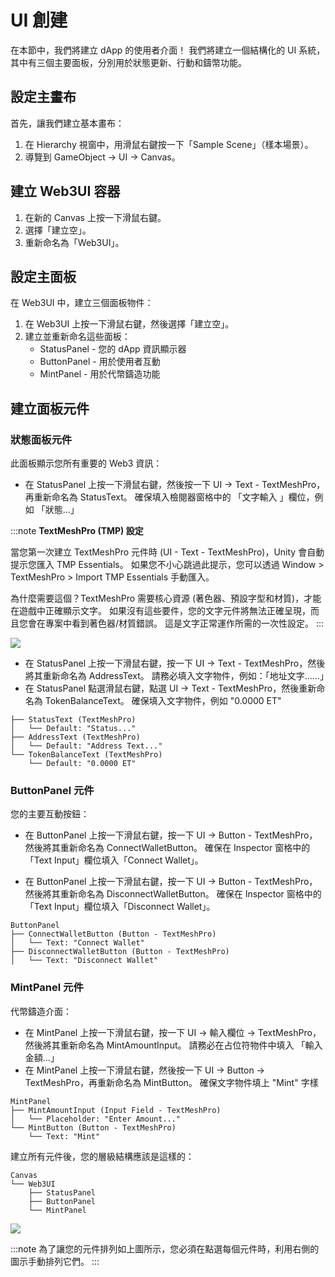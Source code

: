 # UI 創建

在本節中，我們將建立 dApp 的使用者介面！ 我們將建立一個結構化的 UI 系統，其中有三個主要面板，分別用於狀態更新、行動和鑄幣功能。

## 設定主畫布

首先，讓我們建立基本畫布：

1. 在 Hierarchy 視窗中，用滑鼠右鍵按一下「Sample Scene」（樣本場景）。
2. 導覽到 GameObject → UI → Canvas。

## 建立 Web3UI 容器

1. 在新的 Canvas 上按一下滑鼠右鍵。
2. 選擇「建立空」。
3. 重新命名為「Web3UI」。

## 設定主面板

在 Web3UI 中，建立三個面板物件：

1. 在 Web3UI 上按一下滑鼠右鍵，然後選擇「建立空」。
2. 建立並重新命名這些面板：
   - StatusPanel - 您的 dApp 資訊顯示器
   - ButtonPanel - 用於使用者互動
   - MintPanel - 用於代幣鑄造功能

## 建立面板元件

### 狀態面板元件

此面板顯示您所有重要的 Web3 資訊：

- 在 StatusPanel 上按一下滑鼠右鍵，然後按一下 UI → Text - TextMeshPro，再重新命名為 StatusText。 確保填入檢閱器窗格中的 「文字輸入 」欄位，例如 「狀態...」

:::note
**TextMeshPro (TMP) 設定**

當您第一次建立 TextMeshPro 元件時 (UI - Text - TextMeshPro)，Unity 會自動提示您匯入 TMP Essentials。 如果您不小心跳過此提示，您可以透過 Window > TextMeshPro > Import TMP Essentials 手動匯入。

為什麼需要這個？TextMeshPro 需要核心資源 (著色器、預設字型和材質)，才能在遊戲中正確顯示文字。 如果沒有這些要件，您的文字元件將無法正確呈現，而且您會在專案中看到著色器/材質錯誤。 這是文字正常運作所需的一次性設定。
:::

![](/img/minidapps/unity-minidapp/status_text.png)

- 在 StatusPanel 上按一下滑鼠右鍵，按一下 UI → Text - TextMeshPro，然後將其重新命名為 AddressText。 請務必填入文字物件，例如：「地址文字......」
- 在 StatusPanel 點選滑鼠右鍵，點選 UI → Text - TextMeshPro，然後重新命名為 TokenBalanceText。 確保填入文字物件，例如 "0.0000 ET"

```code
├── StatusText (TextMeshPro)
│   └── Default: "Status..."
├── AddressText (TextMeshPro)
│   └── Default: "Address Text..."
└── TokenBalanceText (TextMeshPro)
    └── Default: "0.0000 ET"
```

### ButtonPanel 元件

您的主要互動按鈕：

- 在 ButtonPanel 上按一下滑鼠右鍵，按一下 UI → Button - TextMeshPro，然後將其重新命名為 ConnectWalletButton。 確保在 Inspector 窗格中的「Text Input」欄位填入「Connect Wallet」。

- 在 ButtonPanel 上按一下滑鼠右鍵，按一下 UI → Button - TextMeshPro，然後將其重新命名為 DisconnectWalletButton。 確保在 Inspector 窗格中的「Text Input」欄位填入「Disconnect Wallet」。

```code
ButtonPanel
├── ConnectWalletButton (Button - TextMeshPro)
│   └── Text: "Connect Wallet"
├── DisconnectWalletButton (Button - TextMeshPro)
│   └── Text: "Disconnect Wallet"
```

### MintPanel 元件

代幣鑄造介面：

- 在 MintPanel 上按一下滑鼠右鍵，按一下 UI → 輸入欄位 → TextMeshPro，然後將其重新命名為 MintAmountInput。 請務必在占位符物件中填入 「輸入金額…」
- 在 MintPanel 上按一下滑鼠右鍵，然後按一下 UI → Button → TextMeshPro，再重新命名為 MintButton。 確保文字物件填上 "Mint" 字樣

```code
MintPanel
├── MintAmountInput (Input Field - TextMeshPro)
│   └── Placeholder: "Enter Amount..."
└── MintButton (Button - TextMeshPro)
    └── Text: "Mint"
```

建立所有元件後，您的層級結構應該是這樣的：

```code
Canvas
└── Web3UI
    ├── StatusPanel
    ├── ButtonPanel
    └── MintPanel
```

![](/img/minidapps/unity-minidapp/unity-ui-canvas.png)

:::note
為了讓您的元件排列如上圖所示，您必須在點選每個元件時，利用右側的圖示手動排列它們。
:::
